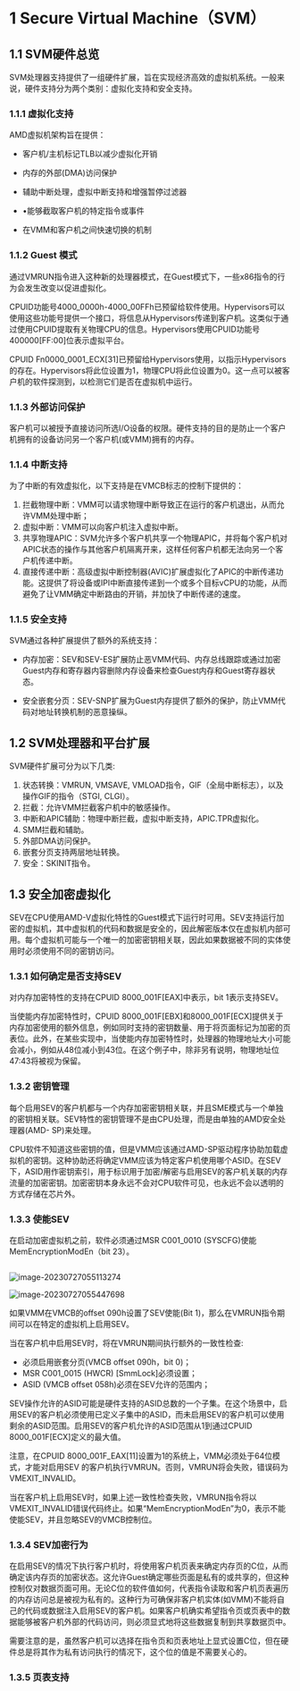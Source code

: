 # 1 Secure Virtual Machine（SVM）

## 1.1 SVM硬件总览

SVM处理器支持提供了一组硬件扩展，旨在实现经济高效的虚拟机系统。一般来说，硬件支持分为两个类别：虚拟化支持和安全支持。

### 1.1.1 虚拟化支持

AMD虚拟机架构旨在提供：

- 客户机/主机标记TLB以减少虚拟化开销

- 内存的外部(DMA)访问保护

- 辅助中断处理，虚拟中断支持和增强暂停过滤器

- •能够截取客户机的特定指令或事件

- 在VMM和客户机之间快速切换的机制

### 1.1.2 Guest 模式

通过VMRUN指令进入这种新的处理器模式，在Guest模式下，一些x86指令的行为会发生改变以促进虚拟化。

CPUID功能号4000_0000h-4000_00FFh已预留给软件使用。Hypervisors可以使用这些功能号提供一个接口，将信息从Hypervisors传递到客户机。这类似于通过使用CPUID提取有关物理CPU的信息。Hypervisors使用CPUID功能号400000[FF:00]位表示虚拟平台。

CPUID Fn0000_0001_ECX[31]已预留给Hypervisors使用，以指示Hypervisors的存在。Hypervisors将此位设置为1，物理CPU将此位设置为0。这一点可以被客户机的软件探测到，以检测它们是否在虚拟机中运行。

### 1.1.3 外部访问保护

客户机可以被授予直接访问所选I/O设备的权限。硬件支持的目的是防止一个客户机拥有的设备访问另一个客户机(或VMM)拥有的内存。

### 1.1.4 中断支持

为了中断的有效虚拟化，以下支持是在VMCB标志的控制下提供的：

1. 拦截物理中断：VMM可以请求物理中断导致正在运行的客户机退出，从而允许VMM处理中断；
2. 虚拟中断：VMM可以向客户机注入虚拟中断。
3. 共享物理APIC：SVM允许多个客户机共享一个物理APIC，并将每个客户机对APIC状态的操作与其他客户机隔离开来，这样任何客户机都无法向另一个客户机传递中断。
4. 直接传递中断：高级虚拟中断控制器(AVIC)扩展虚拟化了APIC的中断传递功能。这提供了将设备或IPI中断直接传递到一个或多个目标vCPU的功能，从而避免了让VMM确定中断路由的开销，并加快了中断传递的速度。

### 1.1.5 安全支持

SVM通过各种扩展提供了额外的系统支持：

- 内存加密：SEV和SEV-ES扩展防止恶VMM代码、内存总线跟踪或通过加密Guest内存和寄存器内容删除内存设备来检查Guest内存和Guest寄存器状态。

- 安全嵌套分页：SEV-SNP扩展为Guest内存提供了额外的保护，防止VMM代码对地址转换机制的恶意操纵。

## 1.2 SVM处理器和平台扩展

SVM硬件扩展可分为以下几类:

1. 状态转换：VMRUN, VMSAVE, VMLOAD指令，GIF（全局中断标志），以及操作GIF的指令（STGI, CLGI）。
2. 拦截：允许VMM拦截客户机中的敏感操作。
3. 中断和APIC辅助：物理中断拦截，虚拟中断支持，APIC.TPR虚拟化。
4. SMM拦截和辅助。
5. 外部DMA访问保护。
6. 嵌套分页支持两层地址转换。
7. 安全：SKINIT指令。

## 1.3 安全加密虚拟化

SEV在CPU使用AMD-V虚拟化特性的Guest模式下运行时可用。SEV支持运行加密的虚拟机，其中虚拟机的代码和数据是安全的，因此解密版本仅在虚拟机内部可用。每个虚拟机可能与一个唯一的加密密钥相关联，因此如果数据被不同的实体使用时必须使用不同的密钥访问。

### 1.3.1 如何确定是否支持SEV

对内存加密特性的支持在CPUID 8000_001F[EAX]中表示，bit 1表示支持SEV。

当使能内存加密特性时，CPUID 8000_001F[EBX]和8000_001F[ECX]提供关于内存加密使用的额外信息，例如同时支持的密钥数量、用于将页面标记为加密的页表位。此外，在某些实现中，当使能内存加密特性时，处理器的物理地址大小可能会减小，例如从48位减小到43位。在这个例子中，除非另有说明，物理地址位47:43将被视为保留。

### 1.3.2 密钥管理

每个启用SEV的客户机都与一个内存加密密钥相关联，并且SME模式与一个单独的密钥相关联。SEV特性的密钥管理不是由CPU处理，而是由单独的AMD安全处理器(AMD- SP)来处理。

CPU软件不知道这些密钥的值，但是VMM应该通过AMD-SP驱动程序协助加载虚拟机的密钥。这种协助还将确定VMM应该为特定客户机使用哪个ASID。在SEV下，ASID用作密钥索引，用于标识用于加密/解密与启用SEV的客户机关联的内存流量的加密密钥。加密密钥本身永远不会对CPU软件可见，也永远不会以透明的方式存储在芯片外。

### 1.3.3 使能SEV

在启动加密虚拟机之前，软件必须通过MSR C001_0010 (SYSCFG)使能MemEncryptionModEn（bit 23）。

![]()

![image-20230727055113274](D:\UserData\c00010472\AMD\image-20230727055113274.png)

![image-20230727055447698](D:\UserData\c00010472\AMD\image-20230727055447698.png)

如果VMM在VMCB的offset 090h设置了SEV使能(Bit 1)，那么在VMRUN指令期间可以在特定的虚拟机上启用SEV。

当在客户机中启用SEV时，将在VMRUN期间执行额外的一致性检查:

- 必须启用嵌套分页(VMCB offset 090h，bit 0)；
- MSR C001_0015 (HWCR) [SmmLock]必须设置；
- ASID (VMCB offset 058h)必须在SEV允许的范围内；

SEV操作允许的ASID可能是硬件支持的ASID总数的一个子集。在这个场景中，启用SEV的客户机必须使用已定义子集中的ASID，而未启用SEV的客户机可以使用剩余的ASID范围。启用SEV的客户机允许的ASID范围从1到通过CPUID 8000_001F[ECX]定义的最大值。

注意，在CPUID 8000_001F_EAX[11]设置为1的系统上，VMM必须处于64位模式，才能对启用SEV 的客户机执行VMRUN。否则，VMRUN将会失败，错误码为VMEXIT_INVALID。

当在客户机上启用SEV时，如果上述一致性检查失败，VMRUN指令将以VMEXIT_INVALID错误代码终止。如果“MemEncryptionModEn”为0，表示不能使能SEV，并且忽略SEV的VMCB控制位。

### 1.3.4 SEV加密行为

在启用SEV的情况下执行客户机时，将使用客户机页表来确定内存页的C位，从而确定该内存页的加密状态。这允许Guest确定哪些页面是私有的或共享的，但这种控制仅对数据页面可用。无论C位的软件值如何，代表指令读取和客户机页表遍历的内存访问总是被视为私有的。这种行为可确保非客户机实体(如VMM)不能将自己的代码或数据注入启用SEV的客户机。如果客户机确实希望指令页或页表中的数据能够被客户机外部的代码访问，则必须显式地将这些数据复制到共享数据页中。

需要注意的是，虽然客户机可以选择在指令页和页表地址上显式设置C位，但在硬件总是将其作为私有访问执行的情况下，这个位的值是不需要关心的。

### 1.3.5 页表支持





